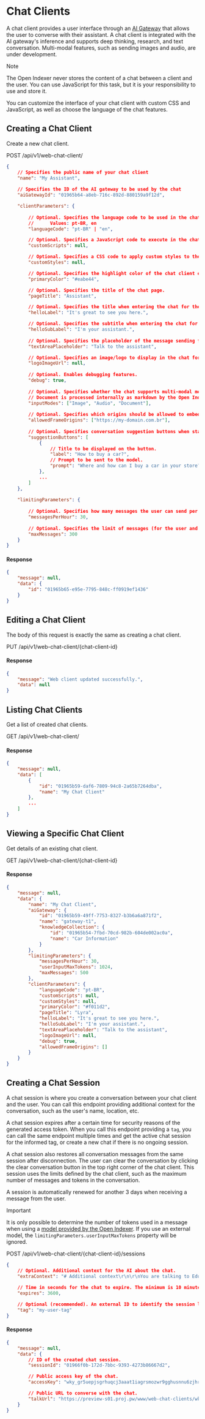 # Chat Clients

A chat client provides a user interface through an [AI Gateway](/docs/en/entities/ai-gateway) that allows the user to converse with their assistant. A chat client is integrated with the AI gateway's inference and supports deep thinking, research, and text conversation. Multi-modal features, such as sending images and audio, are under development.

> [!NOTE]
>
> The Open Indexer never stores the content of a chat between a client and the user. You can use JavaScript for this task, but it is your responsibility to use and store it.

You can customize the interface of your chat client with custom CSS and JavaScript, as well as choose the language of the chat features.

## Creating a Chat Client

Create a new chat client.

<div class="request-item get">
    <span>POST</span>
    <span>
        /api/v1/web-chat-client/
    </span>
</div>

```json
{
    // Specifies the public name of your chat client
    "name": "My Assistant",
    
    // Specifies the ID of the AI gateway to be used by the chat
    "aiGatewayId": "01965b64-a8eb-716c-892d-880159a9f12d",

    "clientParameters": {
        
        // Optional. Specifies the language code to be used in the chat for most elements, such as error messages, buttons, etc.
        //      Values: pt-BR, en
        "languageCode": "pt-BR" | "en",

        // Optional. Specifies a JavaScript code to execute in the chat.
        "customScripts": null,

        // Optional. Specifies a CSS code to apply custom styles to the chat.
        "customStyles": null,

        // Optional. Specifies the highlight color of the chat client elements.
        "primaryColor": "#eabe44",

        // Optional. Specifies the title of the chat page.
        "pageTitle": "Assistant",

        // Optional. Specifies the title when entering the chat for the first time.
        "helloLabel": "It's great to see you here.",

        // Optional. Specifies the subtitle when entering the chat for the first time.
        "helloSubLabel": "I'm your assistant.",
        
        // Optional. Specifies the placeholder of the message sending field.
        "textAreaPlaceholder": "Talk to the assistant",

        // Optional. Specifies an image/logo to display in the chat for the first time.
        "logoImageUrl": null,
        
        // Optional. Enables debugging features.
        "debug": true,
        
        // Optional. Specifies whether the chat supports multi-modal media processing, specifying which buttons will be visible to send multimedia content to the model.
        // Document is processed internally as markdown by the Open Indexer.
        "inputModes": ["Image", "Audio", "Document"],
        
        // Optional. Specifies which origins should be allowed to embed the chat client in an iframe. If this field is empty, any origin will be accepted.
        "allowedFrameOrigins": ["https://my-domain.com.br"],
        
        // Optional. Specifies conversation suggestion buttons when starting a new chat session. You can add as many buttons as you want, but it is recommended to have up to 3 buttons.
        "suggestionButtons": [
            {
                // Title to be displayed on the button.
                "label": "How to buy a car?",
                // Prompt to be sent to the model.
                "prompt": "Where and how can I buy a car in your store?"
            },
            ...
        ]
    },
    
    "limitingParameters": {
        
        // Optional. Specifies how many messages the user can send per hour in the chat. This option is tracked by the userTag of the session.
        "messagesPerHour": 30,
        
        // Optional. Specifies the limit of messages (for the user and AI) that a session can have.
        "maxMessages": 300
    }
}
```

#### Response

```json
{
    "message": null,
    "data": {
        "id": "01965b65-e95e-7795-848c-ff0919ef1436"
    }
}
```

## Editing a Chat Client

The body of this request is exactly the same as creating a chat client.

<div class="request-item get">
    <span>PUT</span>
    <span>
        /api/v1/web-chat-client/<span>{chat-client-id}</span>
    </span>
</div>

#### Response

```json
{
    "message": "Web client updated successfully.",
    "data": null
}
```

## Listing Chat Clients

Get a list of created chat clients.

<div class="request-item get">
    <span>GET</span>
    <span>
        /api/v1/web-chat-client/
    </span>
</div>

#### Response

```json
{
    "message": null,
    "data": [
        {
            "id": "01965b59-daf6-7809-94c8-2a65b7264dba",
            "name": "My Chat Client"
        },
        ...
    ]
}
```

## Viewing a Specific Chat Client

Get details of an existing chat client.

<div class="request-item get">
    <span>GET</span>
    <span>
        /api/v1/web-chat-client/<span>{chat-client-id}</span>
    </span>
</div>

#### Response

```json
{
    "message": null,
    "data": {
        "name": "My Chat Client",
        "aiGateway": {
            "id": "01965b59-49ff-7753-8327-b3b6a6a871f2",
            "name": "gateway-t1",
            "knowledgeCollection": {
                "id": "01965b54-7fbd-70cd-982b-604de002ac0a",
                "name": "Car Information"
            }
        },
        "limitingParameters": {
            "messagesPerHour": 30,
            "userInputMaxTokens": 1024,
            "maxMessages": 500
        },
        "clientParameters": {
            "languageCode": "pt-BR",
            "customScripts": null,
            "customStyles": null,
            "primaryColor": "#f011d2",
            "pageTitle": "Lyra",
            "helloLabel": "It's great to see you here.",
            "helloSubLabel": "I'm your assistant.",
            "textAreaPlaceholder": "Talk to the assistant",
            "logoImageUrl": null,
            "debug": true,
            "allowedFrameOrigins": []
        }
    }
}
```

## Creating a Chat Session

A chat session is where you create a conversation between your chat client and the user. You can call this endpoint providing additional context for the conversation, such as the user's name, location, etc.

A chat session expires after a certain time for security reasons of the generated access token. When you call this endpoint providing a `tag`, you can call the same endpoint multiple times and get the active chat session for the informed tag, or create a new chat if there is no ongoing session.

A chat session also restores all conversation messages from the same session after disconnection. The user can clear the conversation by clicking the clear conversation button in the top right corner of the chat client. This session uses the limits defined by the chat client, such as the maximum number of messages and tokens in the conversation.

A session is automatically renewed for another 3 days when receiving a message from the user.

> [!IMPORTANT]
>
> It is only possible to determine the number of tokens used in a message when using a [model provided by the Open Indexer](/docs/en/models). If you use an external model, the `limitingParameters.userInputMaxTokens` property will be ignored.

<div class="request-item post">
    <span>POST</span>
    <span>
        /api/v1/web-chat-client/<span>{chat-client-id}</span>/sessions
    </span>
</div>

```json
{
    // Optional. Additional context for the AI about the chat.
    "extraContext": "# Additional context\r\n\r\nYou are talking to Eduardo.",
    
    // Time in seconds for the chat to expire. The minimum is 10 minutes. The maximum is 30 days.
    "expires": 3600,

    // Optional (recommended). An external ID to identify the session later and reuse it whenever you call the same endpoint. It can be the ID of the user in your database or a string that facilitates the identification of this chat later.
    "tag": "my-user-tag"
}
```

#### Response

```json
{
    "message": null,
    "data": {
        // ID of the created chat session.
        "sessionId": "01966f0b-172d-7bbc-9393-4273b86667d2",

        // Public access key of the chat.
        "accessKey": "wky_gr5uepjsgrhuqcj3aaat1iagrsmozwr9gghusnnu6zjhrsyures5xoe",

        // Public URL to converse with the chat.
        "talkUrl": "https://preview-s01.proj.pw/www/web-chat-clients/wky_gr5uepjsgrhuqcj3aaat1iagrsmozwr9gghusnnu6zjhrsyures5xoe"
    }
}
```